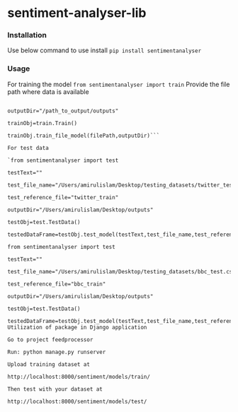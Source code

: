 # sentiment-analyser-lib

### Installation
Use below command to use install 
`pip install sentimentanalyser`

### Usage

For training the model
`from sentimentanalyser import train`
Provide the file path where data is available

```filePath="/path_to_data/twitter_train.csv"

outputDir="/path_to_output/outputs"

trainObj=train.Train()

trainObj.train_file_model(filePath,outputDir)```

For test data

`from sentimentanalyser import test

testText=""

test_file_name="/Users/amirulislam/Desktop/testing_datasets/twitter_test.csv"

test_reference_file="twitter_train"

outputDir="/Users/amirulislam/Desktop/outputs"

testObj=test.TestData()

testedDataFrame=testObj.test_model(testText,test_file_name,test_reference_file,outputDir)`

from sentimentanalyser import test

testText=""

test_file_name="/Users/amirulislam/Desktop/testing_datasets/bbc_test.csv"

test_reference_file="bbc_train"

outputDir="/Users/amirulislam/Desktop/outputs"

testObj=test.TestData()

testedDataFrame=testObj.test_model(testText,test_file_name,test_reference_file,outputDir)`
Utilization of package in Django application

Go to project feedprocessor

Run: python manage.py runserver

Upload training dataset at

http://localhost:8000/sentiment/models/train/

Then test with your dataset at

http://localhost:8000/sentiment/models/test/
